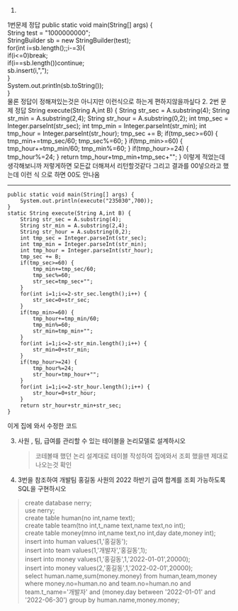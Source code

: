 1.
1번문제 정답
public static void main(String[] args) {  
        String test = "1000000000";  
        StringBuilder sb = new StringBuilder(test);  
        for(int i=sb.length();;i-=3){  
            if(i<=0)break;  
            if(i\==sb.length())continue;  
            sb.insert(i,",");  
        }  
        System.out.println(sb.toString());  
    }  
    물론 정답이 정해져있는것은 아니지만 이런식으로 하는게 편하지않을까싶다
2.
2번 문제 정답
String execute(String A,int B) {
		String str_sec = A.substring(4);
		String str_min = A.substring(2,4);
		String str_hour = A.substring(0,2);
		int tmp_sec = Integer.parseInt(str_sec);
		int tmp_min = Integer.parseInt(str_min);
		int tmp_hour = Integer.parseInt(str_hour);
		tmp_sec += B;
		if(tmp_sec>=60) {
			tmp_min+=tmp_sec/60;
			tmp_sec%=60;
		}
		if(tmp_min>=60) {
			tmp_hour+=tmp_min/60;
			tmp_min%=60;
		}
		if(tmp_hour>=24) {
			tmp_hour%=24;
		}
		return tmp_hour+tmp_min+tmp_sec+"";
	}
	이렇게 적었는데 생각해보니까 저렇게하면 모든값 더해져서 리턴할것같다
	그리고 결과를 00넣으라고 했는데 이런 식 으로 하면 00도 안나옴
	
---
	public static void main(String[] args) {
		System.out.println(execute("235030",700));
	}
	static String execute(String A,int B) {
		String str_sec = A.substring(4);
		String str_min = A.substring(2,4);
		String str_hour = A.substring(0,2);
		int tmp_sec = Integer.parseInt(str_sec);
		int tmp_min = Integer.parseInt(str_min);
		int tmp_hour = Integer.parseInt(str_hour);
		tmp_sec += B;
		if(tmp_sec>=60) {
			tmp_min+=tmp_sec/60;
			tmp_sec%=60;
			str_sec=tmp_sec+"";
		}
		for(int i=1;i<=2-str_sec.length();i++) {
			str_sec=0+str_sec;
		}
		if(tmp_min>=60) {
			tmp_hour+=tmp_min/60;
			tmp_min%=60;
			str_min=tmp_min+"";	
		}
		for(int i=1;i<=2-str_min.length();i++) {
			str_min=0+str_min;
		}
		if(tmp_hour>=24) {
			tmp_hour%=24;
			str_hour=tmp_hour+"";
		}
		for(int i=1;i<=2-str_hour.length();i++) {
			str_hour=0+str_hour;
		}		
		return str_hour+str_min+str_sec;
	}
이게 집에 와서 수정한 코드




3. 사원 , 팀, 급여를 관리할 수 있는 테이블을 논리모델로 설계하시오
   > 코테볼때 했던 논리 설계대로 테이블 작성하여 집에와서 조회 했을땐 제대로 나오는것 확인
4. 3번을 참조하여 개발팀 홍길동 사원의 2022 하반기 급여 합계를 조회 가능하도록 SQL을 구현하시오
   
>create database nerry;  
use nerry;  
create table human(no int,name text);  
create table team(tno int,t_name text,name text,no int);  
create table money(mno int,name text,no int,day date,money int);  
insert into human values(1,'홍길동');  
insert into team values(1,'개발자','홍길동',1);  
insert into money values(1,'홍길동',1,'2022-01-01',20000);  
insert into money values(2,'홍길동',1,'2022-02-01',20000);  
select human.name,sum(money.money) from human,team,money where money.no=human.no and team.no=human.no and team.t_name='개발자' and (money.day between '2022-01-01' and '2022-06-30') group by human.name,money.money;
